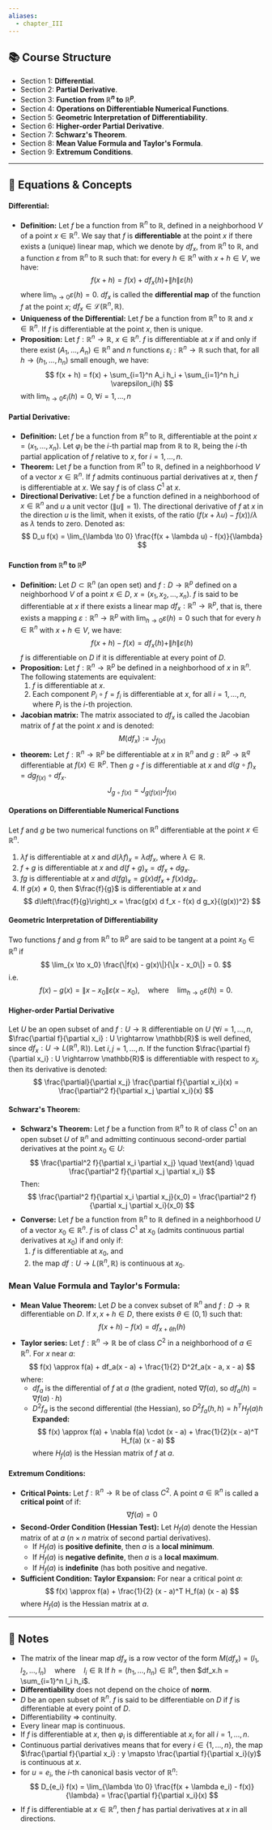 ```yaml
---
aliases:
  - chapter_III
---
```

## 📚 Course Structure
 - Section 1: **Differential**.
 - Section 2: **Partial Derivative**.
 - Section 3: **Function from $\mathbb{R}^n$ to $\mathbb{R}^p$**. 
 - Section 4: **Operations on Differentiable Numerical Functions**.
 - Section 5: **Geometric Interpretation of Differentiability**.
 - Section 6: **Higher-order Partial Derivative**.
 - Section 7: **Schwarz's Theorem**.
 - Section 8: **Mean Value Formula and Taylor's Formula**.
 - Section 9: **Extremum Conditions**.

---
## 📐 Equations & Concepts
#### Differential:
- **Definition:**
	Let $f$ be a function from $\mathbb{R}^n$ to $\mathbb{R}$, defined in a neighborhood $V$ of a point $x \in \mathbb{R}^n$. We say that $f$ is $\textbf{differentiable}$ at the point $x$ if there exists a (unique) linear map, which we denote by $df_x$, from $\mathbb{R}^n$ to $\mathbb{R}$, and a function $\varepsilon$ from $\mathbb{R}^n$ to $\mathbb{R}$ such that: for every $h \in \mathbb{R}^n$ with $x + h \in V$, we have: $$ f(x + h) = f(x) + df_x(h) + \|h\| \varepsilon(h) $$ where $\lim_{h \to 0} \varepsilon(h) = 0$. $df_x$ is called the $\textbf{differential map}$ of the function $f$ at the point $x$; $df_x \in \mathcal{L}(\mathbb{R}^n, \mathbb{R})$.
- **Uniqueness of the Differential:**
	Let $f$ be a function from $\mathbb{R}^n$ to $\mathbb{R}$ and $x \in \mathbb{R}^n$. If $f$ is differentiable at the point $x$, then  is unique.
- **Proposition:**
	Let $f : \mathbb{R}^n \to \mathbb{R}$, $x \in \mathbb{R}^n$. $f$ is differentiable at $x$ if and only if there exist $(A_1, ..., A_n) \in \mathbb{R}^n$ and $n$ functions $\varepsilon_i : \mathbb{R}^n \to \mathbb{R}$ such that, for all $h \to (h_1, ..., h_n)$ small enough, we have: $$ f(x + h) = f(x) + \sum_{i=1}^n A_i h_i + \sum_{i=1}^n h_i \varepsilon_i(h) $$ with $\lim_{h \to 0} \varepsilon_i(h) = 0$, $\forall i = 1, ..., n$

#### Partial Derivative:
- **Definition:**
	Let $f$ be a function from $\mathbb{R}^n$ to $\mathbb{R}$, differentiable at the point $x = (x_1, \ldots, x_n)$. Let $\varphi_i$ be the $i$-th partial map from $\mathbb{R}$ to $\mathbb{R}$, being the $i$-th partial application of $f$ relative to $x$, for $i = 1, \ldots, n$.
- **Theorem:**
	Let $f$ be a function from $\mathbb{R}^n$ to $\mathbb{R}$, defined in a neighborhood $V$ of a vector $x \in \mathbb{R}^n$. If $f$ admits continuous partial derivatives at $x$, then $f$ is differentiable at $x$. We say $f$ is of class $C^1$ at $x$.
- **Directional Derivative:**
	Let $f$ be a function defined in a neighborhood of $x \in \mathbb{R}^n$ and $u$ a unit vector ($\|u\| = 1$). 
	The directional derivative of $f$ at $x$ in the direction $u$ is the limit, when it exists, of the ratio $(f(x + \lambda u) - f(x)) / \lambda$ as $\lambda$ tends to zero. Denoted as: $$ D_u f(x) = \lim_{\lambda \to 0} \frac{f(x + \lambda u) - f(x)}{\lambda} $$

#### Function from $\mathbb{R}^n$ to $\mathbb{R}^p$
- **Definition:**
	Let $D \subset \mathbb{R}^n$ (an open set) and $f : D \rightarrow \mathbb{R}^p$ defined on a neighborhood $V$ of a point $x \in D$, $x = (x_1, x_2, ..., x_n)$. $f$ is said to be differentiable at $x$ if there exists a linear map $df_x : \mathbb{R}^n \rightarrow \mathbb{R}^p$, that is, there exists a mapping $\varepsilon : \mathbb{R}^n \rightarrow \mathbb{R}^p$ with $\lim_{h \to 0} \varepsilon(h) = 0$ such that for every $h \in \mathbb{R}^n$ with $x + h \in V$, we have: $$ f(x + h) - f(x) = df_x(h) + \|h\|\varepsilon(h) $$ $f$ is differentiable on $D$ if it is differentiable at every point of $D$.
- **Proposition:**
	Let $f : \mathbb{R}^n \rightarrow \mathbb{R}^p$ be defined in a neighborhood of $x$ in $\mathbb{R}^n$. The following statements are equivalent: 
	1. $f$ is differentiable at $x$. 
	2. Each component $P_i \circ f = f_i$ is differentiable at $x$, for all $i = 1, ..., n$, where $P_i$ is the $i$-th projection.
- **Jacobian matrix:**
	The matrix associated to $df_x$ is called the Jacobian matrix of $f$ at the point $x$ and is denoted: $$ M(df_x) := J_{f(x)} $$
- **theorem:**
	Let $f : \mathbb{R}^n \rightarrow \mathbb{R}^p$ be differentiable at $x$ in $\mathbb{R}^n$ and $g : \mathbb{R}^p \rightarrow \mathbb{R}^q$ differentiable at $f(x) \in \mathbb{R}^p$. Then $g \circ f$ is differentiable at $x$ and $d(g \circ f)_x = dg_{f(x)} \circ df_x$. $$ J_{g \circ f(x)} = J_{g(f(x))} J_{f(x)} $$

#### Operations on Differentiable Numerical Functions
Let $f$ and $g$ be two numerical functions on $\mathbb{R}^n$ differentiable at the point $x \in \mathbb{R}^n$. 
1. $\lambda f$ is differentiable at $x$ and $d(\lambda f)_x = \lambda d f_x$, where $\lambda \in \mathbb{R}$. 
2. $f + g$ is differentiable at $x$ and $d(f + g)_x = d f_x + d g_x$. 
3. $fg$ is differentiable at $x$ and $d(fg)_x = g(x) d f_x + f(x) d g_x$. 
4. If $g(x) \neq 0$, then $\frac{f}{g}$ is differentiable at $x$ and $$ d\left(\frac{f}{g}\right)_x = \frac{g(x) d f_x - f(x) d g_x}{(g(x))^2} $$
#### Geometric Interpretation of Differentiability
Two functions $f$ and $g$ from $\mathbb{R}^n$ to $\mathbb{R}^p$ are said to be tangent at a point $x_0 \in \mathbb{R}^n$ if $$ \lim_{x \to x_0} \frac{\|f(x) - g(x)\|}{\|x - x_0\|} = 0. $$ i.e. $$ f(x) - g(x) = \|x - x_0\| \varepsilon(x - x_0), \quad \text{where} \quad \lim_{h \to 0} \varepsilon(h) = 0. $$

#### Higher-order Partial Derivative
Let $U$ be an open subset of  and $f : U \rightarrow \mathbb{R}$ differentiable on $U$ ($\forall i = 1, \ldots, n$, $\frac{\partial f}{\partial x_i} : U \rightarrow \mathbb{R}$ is well defined, since $df_x : U \rightarrow L(\mathbb{R}^n, \mathbb{R})$).
Let $i, j = 1, \ldots, n$. If the function $\frac{\partial f}{\partial x_i} : U \rightarrow \mathbb{R}$ is differentiable with respect to $x_j$, then its derivative is denoted: $$ \frac{\partial}{\partial x_j} \frac{\partial f}{\partial x_i}(x) = \frac{\partial^2 f}{\partial x_j \partial x_i}(x) $$

#### Schwarz's Theorem:
- **Schwarz's Theorem:**
	Let $f$ be a function from $\mathbb{R}^n$ to $\mathbb{R}$ of class $C^1$ on an open subset $U$ of $\mathbb{R}^n$ and admitting continuous second-order partial derivatives at the point $x_0 \in U$: $$ \frac{\partial^2 f}{\partial x_i \partial x_j} \quad \text{and} \quad \frac{\partial^2 f}{\partial x_j \partial x_i} $$ Then: $$ \frac{\partial^2 f}{\partial x_i \partial x_j}(x_0) = \frac{\partial^2 f}{\partial x_j \partial x_i}(x_0) $$
- **Converse:**
	Let $f$ be a function from $\mathbb{R}^n$ to $\mathbb{R}$ defined in a neighborhood $U$ of a vector $x_0 \in \mathbb{R}^n$. $f$ is of class $C^1$ at $x_0$ (admits continuous partial derivatives at $x_0$) if and only if: 
	1. $f$ is differentiable at $x_0$, and 
	2. the map $df : U \rightarrow L(\mathbb{R}^n, \mathbb{R})$ is continuous at $x_0$.

### Mean Value Formula and Taylor's Formula:
- **Mean Value Theorem:**
	Let $D$ be a convex subset of $\mathbb{R}^n$ and $f : D \to \mathbb{R}$ differentiable on $D$. If $x, x + h \in D$, there exists $\theta \in (0, 1)$ such that: $$ f(x + h) - f(x) = df_{x + \theta h}(h) $$
- **Taylor series:**
	Let $f : \mathbb{R}^n \to \mathbb{R}$ be of class $C^2$ in a neighborhood of $a \in \mathbb{R}^n$. For $x$ near $a$: $$ f(x) \approx f(a) + df_a(x - a) + \frac{1}{2} D^2f_a(x - a, x - a) $$ where: 
	- $df_a$ is the differential of $f$ at $a$ (the gradient, noted $\nabla f(a)$, so $df_a(h) = \nabla f(a) \cdot h$) 
	- $D^2f_a$ is the second differential (the Hessian), so $D^2f_a(h, h) = h^T H_f(a) h$ 
	**Expanded:** $$ f(x) \approx f(a) + \nabla f(a) \cdot (x - a) + \frac{1}{2}(x - a)^T H_f(a) (x - a) $$ where $H_f(a)$ is the Hessian matrix of $f$ at $a$.

#### Extremum Conditions:
- **Critical Points:** 
	Let $f : \mathbb{R}^n \to \mathbb{R}$ be of class $C^2$. A point $a \in \mathbb{R}^n$ is called a **critical point** of  if: $$ \nabla f(a) = 0 $$
- **Second-Order Condition (Hessian Test):** 
	Let $H_f(a)$ denote the Hessian matrix of  at $a$ ($n \times n$ matrix of second partial derivatives). 
	- If $H_f(a)$ is **positive definite**, then $a$ is a **local minimum**. 
	- If $H_f(a)$ is **negative definite**, then $a$ is a **local maximum**. 
	- If $H_f(a)$ is **indefinite** (has both positive and negative.
- **Sufficient Condition: Taylor Expansion:** 
	For  near a critical point $a$: $$ f(x) \approx f(a) + \frac{1}{2} (x - a)^T H_f(a) (x - a) $$ where $H_f(a)$ is the Hessian matrix at $a$.

---
## 📝 Notes
- The matrix of the linear map $df_x$ is a row vector of the form $M(df_x) = (l_1, l_2, ..., l_n) \quad \text{where} \quad l_i \in \mathbb{R}$ If $h = (h_1, ..., h_n) \in \mathbb{R}^n$, then $df_x.h = \sum_{i=1}^n l_i h_i$.
- **Differentiability** does not depend on the choice of **norm**.
- $D$ be an open subset of $\mathbb{R}^n$. $f$ is said to be differentiable on $D$ if $f$ is differentiable at every point of $D$.
- Differentiability $\Rightarrow$ continuity.
- Every linear map is continuous.
- If $f$ is differentiable at $x$, then $\varphi_i$ is differentiable at $x_i$ for all $i = 1, \ldots, n$.
- Continuous partial derivatives means that for every $i \in \{1, \ldots, n\}$, the map $\frac{\partial f}{\partial x_i} : y \mapsto \frac{\partial f}{\partial x_i}(y)$ is continuous at $x$.
- for $u = e_i$, the $i$-th canonical basis vector of $\mathbb{R}^n$: $$ D_{e_i} f(x) = \lim_{\lambda \to 0} \frac{f(x + \lambda e_i) - f(x)}{\lambda} = \frac{\partial f}{\partial x_i}(x) $$
- If $f$ is differentiable at $x \in \mathbb{R}^n$, then $f$ has partial derivatives at $x$ in all directions.